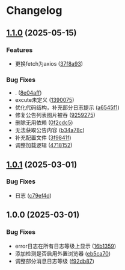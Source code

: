 # Changelog

## [1.1.0](https://github.com/rainbowwarmth/KazuhaBot/compare/v1.0.1...v1.1.0) (2025-05-15)


### Features

* 更换fetch为axios ([37f8a93](https://github.com/rainbowwarmth/KazuhaBot/commit/37f8a939c750b586a89d92a7a23da59b9ca6188b))


### Bug Fixes

* . ([8e04aff](https://github.com/rainbowwarmth/KazuhaBot/commit/8e04aff3ec7fd690809596df16848de397f684c9))
* excute未定义 ([1390075](https://github.com/rainbowwarmth/KazuhaBot/commit/1390075621343c82ad6e2af4a08ec1ec7e900722))
* 优化代码结构，补充部分日志提示 ([a6545f1](https://github.com/rainbowwarmth/KazuhaBot/commit/a6545f1f6a41f62a9420ca4e45a3f3ad17f6a7af))
* 修复公告列表图片被吞 ([9259275](https://github.com/rainbowwarmth/KazuhaBot/commit/92592756da50f3c15f4faa87ecb90e4acb492f69))
* 删除无用依赖 ([0f2cdc5](https://github.com/rainbowwarmth/KazuhaBot/commit/0f2cdc5374d290a2781a54d25754cb9779410d3e))
* 无法获取公告内容 ([b34a78c](https://github.com/rainbowwarmth/KazuhaBot/commit/b34a78c0f96a7965a9eafc44b814837370260136))
* 补充配置文件 ([3f9841f](https://github.com/rainbowwarmth/KazuhaBot/commit/3f9841f081b36d40b5f8d333ac4825ee4bdb7c9e))
* 调整加载逻辑 ([4718152](https://github.com/rainbowwarmth/KazuhaBot/commit/4718152c8e8c4bdf8fb2f4263f5407af940cbffe))

## [1.0.1](https://github.com/rainbowwarmth/KazuhaBot/compare/v1.0.0...v1.0.1) (2025-03-01)


### Bug Fixes

* 日志 ([c79ef4d](https://github.com/rainbowwarmth/KazuhaBot/commit/c79ef4d67a2be56a86ef32ddc80fe3e4ccbd1306))

## 1.0.0 (2025-03-01)


### Bug Fixes

* error日志在所有日志等级上显示 ([16b1359](https://github.com/rainbowwarmth/KazuhaBot/commit/16b13594df6d6fc9837ebc58b56592051895bfa7))
* 添加检测是否启用外置浏览器 ([eb5ca70](https://github.com/rainbowwarmth/KazuhaBot/commit/eb5ca702ebef26343335de7a161bbd9e15af68af))
* 调整部分消息日志等级 ([f92db87](https://github.com/rainbowwarmth/KazuhaBot/commit/f92db87016b3935948794f9f629ef73aafda1bd1))
